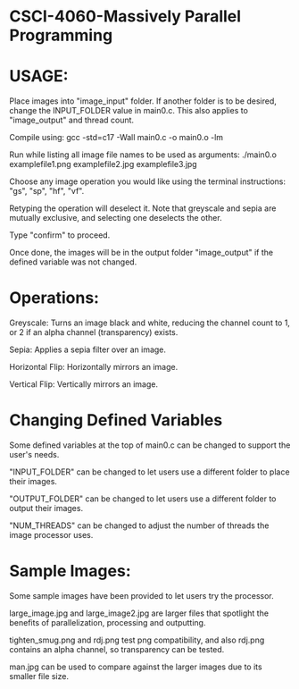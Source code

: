 # CSCI-4060-Massively Parallel Programming



# USAGE:

Place images into "image_input" folder. If another folder is to be desired, change the INPUT_FOLDER value in main0.c. This also applies to "image_output" and thread count.

Compile using: gcc -std=c17 -Wall main0.c -o main0.o -lm

Run while listing all image file names to be used as arguments: ./main0.o examplefile1.png examplefile2.jpg examplefile3.jpg

Choose any image operation you would like using the terminal instructions: "gs", "sp", "hf", "vf".

Retyping the operation will deselect it. Note that greyscale and sepia are mutually exclusive, and selecting one deselects the other.

Type "confirm" to proceed.

Once done, the images will be in the output folder "image_output" if the defined variable was not changed.


# Operations:

Greyscale: Turns an image black and white, reducing the channel count to 1, or 2 if an alpha channel (transparency) exists.

Sepia: Applies a sepia filter over an image.

Horizontal Flip: Horizontally mirrors an image.

Vertical Flip: Vertically mirrors an image.

# Changing Defined Variables

Some defined variables at the top of main0.c can be changed to support the user's needs.

"INPUT_FOLDER" can be changed to let users use a different folder to place their images.

"OUTPUT_FOLDER" can be changed to let users use a different folder to output their images.

"NUM_THREADS" can be changed to adjust the number of threads the image processor uses.


# Sample Images:

Some sample images have been provided to let users try the processor.

large_image.jpg and large_image2.jpg are larger files that spotlight the benefits of parallelization, processing and outputting.

tighten_smug.png and rdj.png test png compatibility, and also rdj.png contains an alpha channel, so transparency can be tested.

man.jpg can be used to compare against the larger images due to its smaller file size.



